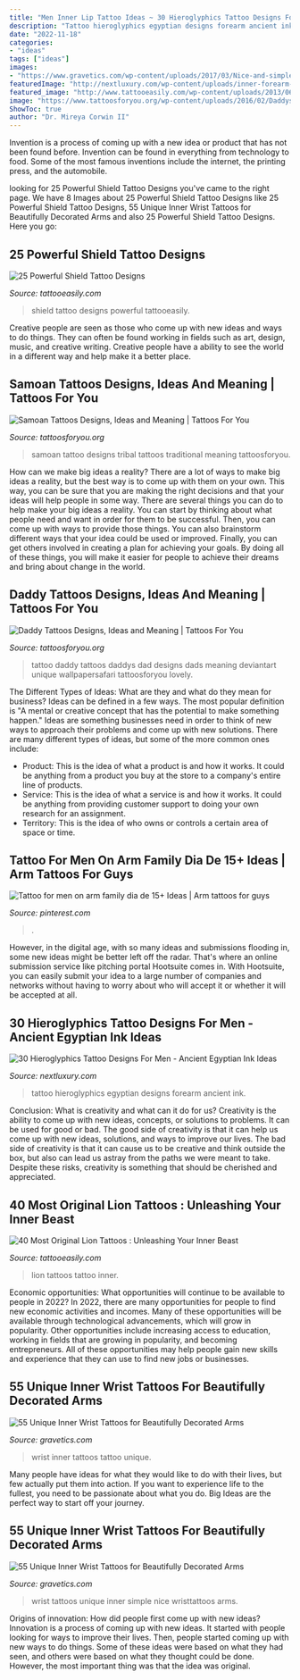 ```yaml
---
title: "Men Inner Lip Tattoo Ideas ~ 30 Hieroglyphics Tattoo Designs For Men"
description: "Tattoo hieroglyphics egyptian designs forearm ancient ink"
date: "2022-11-18"
categories:
- "ideas"
tags: ["ideas"]
images:
- "https://www.gravetics.com/wp-content/uploads/2017/03/Nice-and-simple-wristtattoos.jpg"
featuredImage: "http://nextluxury.com/wp-content/uploads/inner-forearm-egyptian-themed-hieroglyphics-tattoo-ideas-for-males.jpg"
featured_image: "http://www.tattooeasily.com/wp-content/uploads/2013/06/1313.jpg"
image: "https://www.tattoosforyou.org/wp-content/uploads/2016/02/Daddys-Girl-Tattoos.jpg"
ShowToc: true
author: "Dr. Mireya Corwin II"
---
```



Invention is a process of coming up with a new idea or product that has not been found before. Invention can be found in everything from technology to food. Some of the most famous inventions include the internet, the printing press, and the automobile.

	

		
looking for 25 Powerful Shield Tattoo Designs you've came to the right page. We have 8 Images about 25 Powerful Shield Tattoo Designs like 25 Powerful Shield Tattoo Designs, 55 Unique Inner Wrist Tattoos for Beautifully Decorated Arms and also 25 Powerful Shield Tattoo Designs. Here you go:
		
    
## 25 Powerful Shield Tattoo Designs

<img loading=lazy src="http://www.tattooeasily.com/wp-content/uploads/2013/06/1313.jpg" onerror="this.onerror=null;this.src='https://tse4.mm.bing.net/th?id=OIP.zbcklhJhCTtK_myoumOyhQHaJ4&amp;pid=15.1';" alt="25 Powerful Shield Tattoo Designs">

_Source: tattooeasily.com_

>shield tattoo designs powerful tattooeasily. 

	

Creative people are seen as those who come up with new ideas and ways to do things. They can often be found working in fields such as art, design, music, and creative writing. Creative people have a ability to see the world in a different way and help make it a better place.

    
## Samoan Tattoos Designs, Ideas And Meaning | Tattoos For You

<img loading=lazy src="http://www.tattoosforyou.org/wp-content/uploads/2013/10/Samoan-Tribal-Tattoo-Designs.jpg" onerror="this.onerror=null;this.src='https://tse1.mm.bing.net/th?id=OIP.OSkZwNioZLdt-KT2Fxl4lgHaKc&amp;pid=15.1';" alt="Samoan Tattoos Designs, Ideas and Meaning | Tattoos For You">

_Source: tattoosforyou.org_

>samoan tattoo designs tribal tattoos traditional meaning tattoosforyou. 

	

How can we make big ideas a reality?
There are a lot of ways to make big ideas a reality, but the best way is to come up with them on your own. This way, you can be sure that you are making the right decisions and that your ideas will help people in some way. There are several things you can do to help make your big ideas a reality. You can start by thinking about what people need and want in order for them to be successful. Then, you can come up with ways to provide those things. You can also brainstorm different ways that your idea could be used or improved. Finally, you can get others involved in creating a plan for achieving your goals. By doing all of these things, you will make it easier for people to achieve their dreams and bring about change in the world.

    
## Daddy Tattoos Designs, Ideas And Meaning | Tattoos For You

<img loading=lazy src="https://www.tattoosforyou.org/wp-content/uploads/2016/02/Daddys-Girl-Tattoos.jpg" onerror="this.onerror=null;this.src='https://tse3.mm.bing.net/th?id=OIP.b6YGfLdb5FPucfpscA2CfwHaFi&amp;pid=15.1';" alt="Daddy Tattoos Designs, Ideas and Meaning | Tattoos For You">

_Source: tattoosforyou.org_

>tattoo daddy tattoos daddys dad designs dads meaning deviantart unique wallpapersafari tattoosforyou lovely. 

	

The Different Types of Ideas: What are they and what do they mean for business?
Ideas can be defined in a few ways. The most popular definition is "A mental or creative concept that has the potential to make something happen." Ideas are something businesses need in order to think of new ways to approach their problems and come up with new solutions. 
There are many different types of ideas, but some of the more common ones include: 
- Product: This is the idea of what a product is and how it works. It could be anything from a product you buy at the store to a company's entire line of products. 
- Service: This is the idea of what a service is and how it works. It could be anything from providing customer support to doing your own research for an assignment. 
- Territory: This is the idea of who owns or controls a certain area of space or time.

    
## Tattoo For Men On Arm Family Dia De 15+ Ideas | Arm Tattoos For Guys

<img loading=lazy src="https://i.pinimg.com/736x/a3/5c/6f/a35c6f74298c33c6a9a1647b1ad1234e.jpg" onerror="this.onerror=null;this.src='https://tse2.mm.bing.net/th?id=OIP.mTKGzLYz9V2kP7lT-MGQpAAAAA&amp;pid=15.1';" alt="Tattoo for men on arm family dia de 15+ Ideas | Arm tattoos for guys">

_Source: pinterest.com_

>. 

	

However, in the digital age, with so many ideas and submissions flooding in, some new ideas might be better left off the radar. That's where an online submission service like pitching portal Hootsuite comes in. With Hootsuite, you can easily submit your idea to a large number of companies and networks without having to worry about who will accept it or whether it will be accepted at all.

    
## 30 Hieroglyphics Tattoo Designs For Men - Ancient Egyptian Ink Ideas

<img loading=lazy src="http://nextluxury.com/wp-content/uploads/inner-forearm-egyptian-themed-hieroglyphics-tattoo-ideas-for-males.jpg" onerror="this.onerror=null;this.src='https://tse2.mm.bing.net/th?id=OIP._L9k-bVLRZRaoYM4ssqxuwHaJ4&amp;pid=15.1';" alt="30 Hieroglyphics Tattoo Designs For Men - Ancient Egyptian Ink Ideas">

_Source: nextluxury.com_

>tattoo hieroglyphics egyptian designs forearm ancient ink. 

	

Conclusion: What is creativity and what can it do for us?
Creativity is the ability to come up with new ideas, concepts, or solutions to problems. It can be used for good or bad. The good side of creativity is that it can help us come up with new ideas, solutions, and ways to improve our lives. The bad side of creativity is that it can cause us to be creative and think outside the box, but also can lead us astray from the paths we were meant to take. Despite these risks, creativity is something that should be cherished and appreciated.

    
## 40 Most Original Lion Tattoos : Unleashing Your Inner Beast

<img loading=lazy src="http://www.tattooeasily.com/wp-content/uploads/2014/05/18-Lion-tattoo.jpg" onerror="this.onerror=null;this.src='https://tse2.mm.bing.net/th?id=OIP.wqNybxLQ1kOspZkCa6IAoAHaK3&amp;pid=15.1';" alt="40 Most Original Lion Tattoos : Unleashing Your Inner Beast">

_Source: tattooeasily.com_

>lion tattoos tattoo inner. 

	

Economic opportunities: What opportunities will continue to be available to people in 2022?
In 2022, there are many opportunities for people to find new economic activities and incomes. Many of these opportunities will be available through technological advancements, which will grow in popularity. Other opportunities include increasing access to education, working in fields that are growing in popularity, and becoming entrepreneurs. All of these opportunities may help people gain new skills and experience that they can use to find new jobs or businesses.

    
## 55 Unique Inner Wrist Tattoos For Beautifully Decorated Arms

<img loading=lazy src="https://www.gravetics.com/wp-content/uploads/2017/03/Inner-Wrist-Tattoo-Design.jpg" onerror="this.onerror=null;this.src='https://tse2.mm.bing.net/th?id=OIP.aQ5ELNMW1gtYsnk35MDYaQHaHa&amp;pid=15.1';" alt="55 Unique Inner Wrist Tattoos for Beautifully Decorated Arms">

_Source: gravetics.com_

>wrist inner tattoos tattoo unique. 

	

Many people have ideas for what they would like to do with their lives, but few actually put them into action. If you want to experience life to the fullest, you need to be passionate about what you do. Big Ideas are the perfect way to start off your journey.

    
## 55 Unique Inner Wrist Tattoos For Beautifully Decorated Arms

<img loading=lazy src="https://www.gravetics.com/wp-content/uploads/2017/03/Nice-and-simple-wristtattoos.jpg" onerror="this.onerror=null;this.src='https://tse2.mm.bing.net/th?id=OIP.6BUAiLCkn4naoRAh0ZsxngHaHa&amp;pid=15.1';" alt="55 Unique Inner Wrist Tattoos for Beautifully Decorated Arms">

_Source: gravetics.com_

>wrist tattoos unique inner simple nice wristtattoos arms. 

	

Origins of innovation: How did people first come up with new ideas?
Innovation is a process of coming up with new ideas. It started with people looking for ways to improve their lives. Then, people started coming up with new ways to do things. Some of these ideas were based on what they had seen, and others were based on what they thought could be done. However, the most important thing was that the idea was original.

